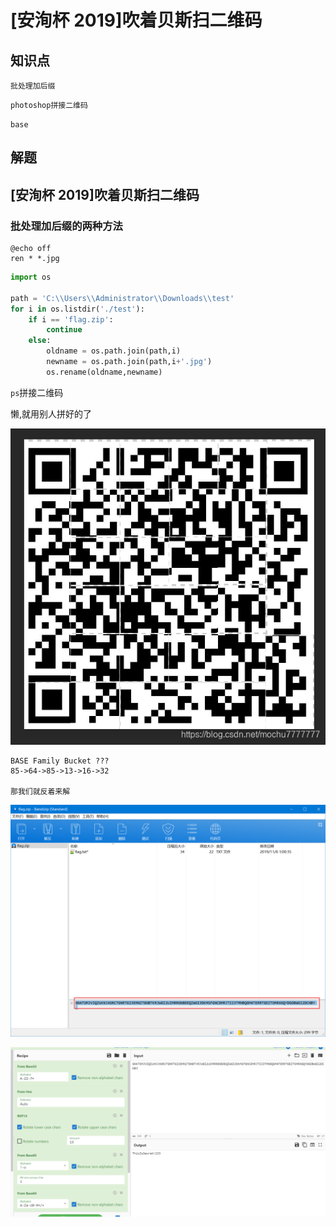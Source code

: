 # [安洵杯 2019]吹着贝斯扫二维码

## 知识点

`批处理加后缀`

`photoshop拼接二维码`

`base`

## 解题

## [安洵杯 2019]吹着贝斯扫二维码

### 批处理加后缀的两种方法

```
@echo off
ren * *.jpg
```

```python
import os

path = 'C:\\Users\\Administrator\\Downloads\\test'
for i in os.listdir('./test'):
	if i == 'flag.zip':
		continue
	else:
		oldname = os.path.join(path,i)
		newname = os.path.join(path,i+'.jpg')
		os.rename(oldname,newname)
```

`ps`拼接二维码

懒,就用别人拼好的了

![在这里插入图片描述](./img/52-1.png)

```
BASE Family Bucket ??? 
85->64->85->13->16->32

那我们就反着来解
```

![image-20231126230047155](./img/52-2.png)

![image-20231126230317851](./img/52-3.png)